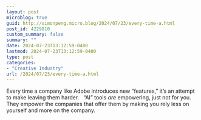 ```yaml
---
layout: post
microblog: true
guid: http://simonpeng.micro.blog/2024/07/23/every-time-a.html
post_id: 4229810
custom_summary: false
summary: ""
date: 2024-07-23T13:12:59-0400
lastmod: 2024-07-23T13:12:59-0400
type: post
categories:
- "Creative Industry"
url: /2024/07/23/every-time-a.html
---
```

Every time a company like Adobe introduces new “features,” it’s an attempt to make leaving them harder.  
“AI” tools *are* empowering, just not for you. They empower the companies that offer them by making you rely less on yourself and more on the company.
